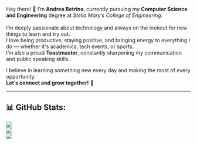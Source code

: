 Hey there! 👋 I’m **Andrea Betrina**, currently pursuing my **Computer Science and Engineering** degree at *Stella Mary’s College of Engineering*.<br>  
I’m deeply passionate about technology and always on the lookout for new things to learn and try out.  
I love being productive, staying positive, and bringing energy to everything I do — whether it's academics, tech events, or sports.  
I’m also a proud **Toastmaster**, constantly sharpening my communication and public speaking skills.

I believe in learning something new every day and making the most of every opportunity.  
**Let’s connect and grow together!** 🚀

---


## 📊 GitHub Stats:

![](https://github-readme-stats.vercel.app/api?username=andreabetrina&theme=rose_pine&hide_border=false&include_all_commits=false&count_private=false)  
![](https://nirzak-streak-stats.vercel.app/?user=andreabetrina&theme=rose_pine&hide_border=false)  
![](https://github-readme-stats.vercel.app/api/top-langs/?username=andreabetrina&theme=rose_pine&hide_border=false&include_all_commits=false&count_private=false&layout=compact)

